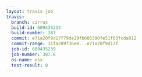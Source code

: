 ```yaml
---
layout: travis-job
travis:
  branch: cirrus
  build-id: 609435233
  build-number: 387
  commit: e71a20f9d17f79de29fb605390fe51f03fcda812
  commit-range: 31fac09f36e0...e71a20f9d17f
  job-id: 609435239
  job-number: 387.6
  os-name: osx
  test-result: 0
---
```

